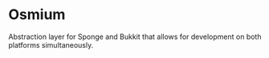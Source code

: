 # Osmium
Abstraction layer for Sponge and Bukkit that allows for development on both platforms simultaneously.
